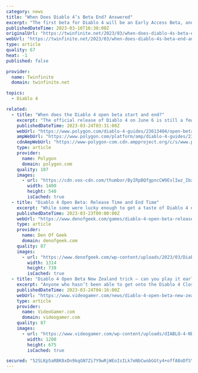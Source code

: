 ```yaml
---
category: news
title: "When Does Diablo 4’s Beta End? Answered"
excerpt: "The first beta for Diablo 4 will be an Early Access Beta, and is only available to those who preordered any version of the game and then followed the extra steps to claim it. The Early Access Beta ..."
publishedDateTime: 2023-03-16T16:38:00Z
originalUrl: "https://twinfinite.net/2023/03/when-does-diablo-4s-beta-end-answered/"
webUrl: "https://twinfinite.net/2023/03/when-does-diablo-4s-beta-end-answered/"
type: article
quality: 67
heat: -1
published: false

provider:
  name: Twinfinite
  domain: twinfinite.net

topics:
  - Diablo 4

related:
  - title: "When does the Diablo 4 open beta start and end?"
    excerpt: "The official release of Diablo 4 on June 6 is still a few months away, but players will be able to preview the battle against Lilith’s minions during two open beta weekends in March. Now we’re onto ..."
    publishedDateTime: 2023-03-24T03:31:00Z
    webUrl: "https://www.polygon.com/diablo-4-guides/23613404/open-beta-dates-times-end-access"
    ampWebUrl: "https://www.polygon.com/platform/amp/diablo-4-guides/23613404/open-beta-dates-times-end-access"
    cdnAmpWebUrl: "https://www-polygon-com.cdn.ampproject.org/c/s/www.polygon.com/platform/amp/diablo-4-guides/23613404/open-beta-dates-times-end-access"
    type: article
    provider:
      name: Polygon
      domain: polygon.com
    quality: 107
    images:
      - url: "https://cdn.vox-cdn.com/thumbor/ByIRpBQfgpncCW9EslIwz_IbxM0=/0x0:1520x540/1400x933/filters:focal(639x149:881x391):no_upscale()/cdn.vox-cdn.com/uploads/chorus_image/image/72010038/Diablo_4_Open_Beta_cover.0.jpg"
        width: 1400
        height: 540
        isCached: true
  - title: "Diablo 4 Open Beta: Release Time and End Time"
    excerpt: "While some were lucky enough to get a taste of Diablo 4 during the game’s Early Access beta, everyone will soon be able to join the game’s open beta (no chicken sandwich required). Of course, it helps ..."
    publishedDateTime: 2023-03-23T09:00:00Z
    webUrl: "https://www.denofgeek.com/games/diablo-4-open-beta-release-time-and-end-time/"
    type: article
    provider:
      name: Den Of Geek
      domain: denofgeek.com
    quality: 87
    images:
      - url: "https://www.denofgeek.com/wp-content/uploads/2023/03/Diablo-4-1.jpg"
        width: 1314
        height: 739
        isCached: true
  - title: "Diablo 4 Open Beta New Zealand trick – can you play it early?"
    excerpt: "Anyone who hasn’t been able to get onto the Diablo 4 Closed Beta last weekend is itching to get onto the open beta this weekend. As the time ticks down till the start time, many out there are ..."
    publishedDateTime: 2023-03-24T04:16:00Z
    webUrl: "https://www.videogamer.com/news/diablo-4-open-beta-new-zealand-trick/"
    type: article
    provider:
      name: VideoGamer.com
      domain: videogamer.com
    quality: 87
    images:
      - url: "https://www.videogamer.com/wp-content/uploads/dIABLO-4-NEW-ZEALAND-TRICK.jpg"
        width: 1200
        height: 675
        isCached: true

secured: "52SLKp5aRBK8xDn9kqGN7Zi7Y9wRjWEoIsILk7eNbCwobGGty4+offA8oDfSYQV2mDLwhggVwtPNSseXZ73LeJbsXkRNax6dOztX57jKgkq4rm+7kw2da/1pi+0bx5QmHH5vRSCtGwj/94Yei40XfAMQ8B9vHjx4HhGHlzaA1pgwk1oHPTe1W8w5lNNFd9GTMoA90HDvwhDSD6+xHqegg1hW7uTgYbn0XTJsuiLy+y/CplXVaEy5lCEL+1FeIPNuHl/DNQ7WZ0w3sg1BQr4RMmnDF4sIxF0kgyd9cM77cSeNDOfv1y/fGZF4zN3HAxERM/Iwdlcg+XKEnjLFFduF9AO9LkaSEm2I/XeYRFiv7VY=;M7DNkUfbfXwAbSO3CkVT4A=="
---
```


